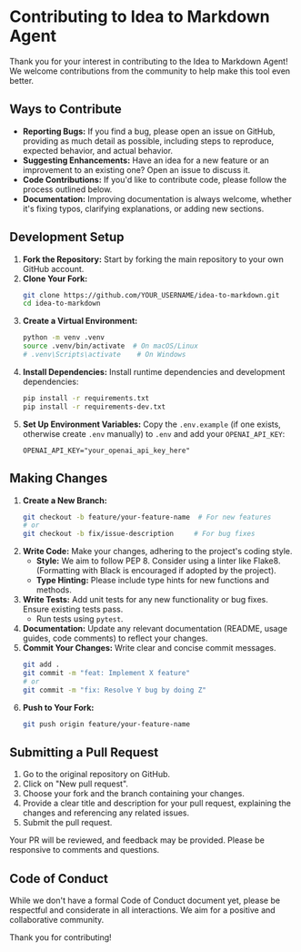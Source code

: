 # Contributing to Idea to Markdown Agent

Thank you for your interest in contributing to the Idea to Markdown Agent! We welcome contributions from the community to help make this tool even better.

## Ways to Contribute

- **Reporting Bugs:** If you find a bug, please open an issue on GitHub, providing as much detail as possible, including steps to reproduce, expected behavior, and actual behavior.
- **Suggesting Enhancements:** Have an idea for a new feature or an improvement to an existing one? Open an issue to discuss it.
- **Code Contributions:** If you'd like to contribute code, please follow the process outlined below.
- **Documentation:** Improving documentation is always welcome, whether it's fixing typos, clarifying explanations, or adding new sections.

## Development Setup

1.  **Fork the Repository:** Start by forking the main repository to your own GitHub account.
2.  **Clone Your Fork:**
    ```bash
    git clone https://github.com/YOUR_USERNAME/idea-to-markdown.git
    cd idea-to-markdown
    ```
3.  **Create a Virtual Environment:**
    ```bash
    python -m venv .venv
    source .venv/bin/activate  # On macOS/Linux
    # .venv\Scripts\activate    # On Windows
    ```
4.  **Install Dependencies:**
    Install runtime dependencies and development dependencies:
    ```bash
    pip install -r requirements.txt
    pip install -r requirements-dev.txt
    ```
5.  **Set Up Environment Variables:**
    Copy the `.env.example` (if one exists, otherwise create `.env` manually) to `.env` and add your `OPENAI_API_KEY`:
    ```env
    OPENAI_API_KEY="your_openai_api_key_here"
    ```

## Making Changes

1.  **Create a New Branch:**
    ```bash
    git checkout -b feature/your-feature-name  # For new features
    # or
    git checkout -b fix/issue-description     # For bug fixes
    ```
2.  **Write Code:** Make your changes, adhering to the project's coding style.
    - **Style:** We aim to follow PEP 8. Consider using a linter like Flake8. (Formatting with Black is encouraged if adopted by the project).
    - **Type Hinting:** Please include type hints for new functions and methods.
3.  **Write Tests:** Add unit tests for any new functionality or bug fixes. Ensure existing tests pass.
    - Run tests using `pytest`.
4.  **Documentation:** Update any relevant documentation (README, usage guides, code comments) to reflect your changes.
5.  **Commit Your Changes:** Write clear and concise commit messages.
    ```bash
    git add .
    git commit -m "feat: Implement X feature"
    # or
    git commit -m "fix: Resolve Y bug by doing Z"
    ```
6.  **Push to Your Fork:**
    ```bash
    git push origin feature/your-feature-name
    ```

## Submitting a Pull Request

1.  Go to the original repository on GitHub.
2.  Click on "New pull request".
3.  Choose your fork and the branch containing your changes.
4.  Provide a clear title and description for your pull request, explaining the changes and referencing any related issues.
5.  Submit the pull request.

Your PR will be reviewed, and feedback may be provided. Please be responsive to comments and questions.

## Code of Conduct

While we don't have a formal Code of Conduct document yet, please be respectful and considerate in all interactions. We aim for a positive and collaborative community.

Thank you for contributing!
